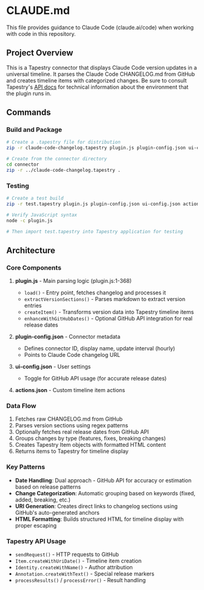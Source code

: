 # CLAUDE.md

This file provides guidance to Claude Code (claude.ai/code) when working with code in this repository.

## Project Overview

This is a Tapestry connector that displays Claude Code version updates in a universal timeline. It parses the
Claude Code CHANGELOG.md from GitHub and creates timeline items with categorized changes. Be sure to consult
Tapestry's [API docs](https://raw.githubusercontent.com/TheIconfactory/Tapestry/refs/heads/main/Documentation/API.md)
for technical information about the environment that the plugin runs in.

## Commands

### Build and Package

```bash
# Create a .tapestry file for distribution
zip -r claude-code-changelog.tapestry plugin.js plugin-config.json ui-config.json actions.json

# Create from the connector directory
cd connector
zip -r ../claude-code-changelog.tapestry .
```

### Testing

```bash
# Create a test build
zip -r test.tapestry plugin.js plugin-config.json ui-config.json actions.json

# Verify JavaScript syntax
node -c plugin.js

# Then import test.tapestry into Tapestry application for testing
```

## Architecture

### Core Components

1. **plugin.js** - Main parsing logic (plugin.js:1-368)

   - `load()` - Entry point, fetches changelog and processes it
   - `extractVersionSections()` - Parses markdown to extract version entries
   - `createItem()` - Transforms version data into Tapestry timeline items
   - `enhanceWithGitHubDates()` - Optional GitHub API integration for real release dates

2. **plugin-config.json** - Connector metadata

   - Defines connector ID, display name, update interval (hourly)
   - Points to Claude Code changelog URL

3. **ui-config.json** - User settings

   - Toggle for GitHub API usage (for accurate release dates)

4. **actions.json** - Custom timeline item actions

### Data Flow

1. Fetches raw CHANGELOG.md from GitHub
2. Parses version sections using regex patterns
3. Optionally fetches real release dates from GitHub API
4. Groups changes by type (features, fixes, breaking changes)
5. Creates Tapestry Item objects with formatted HTML content
6. Returns items to Tapestry for timeline display

### Key Patterns

- **Date Handling**: Dual approach - GitHub API for accuracy or estimation based on release patterns
- **Change Categorization**: Automatic grouping based on keywords (fixed, added, breaking, etc.)
- **URI Generation**: Creates direct links to changelog sections using GitHub's auto-generated anchors
- **HTML Formatting**: Builds structured HTML for timeline display with proper escaping

### Tapestry API Usage

- `sendRequest()` - HTTP requests to GitHub
- `Item.createWithUriDate()` - Timeline item creation
- `Identity.createWithName()` - Author attribution
- `Annotation.createWithText()` - Special release markers
- `processResults()` / `processError()` - Result handling

